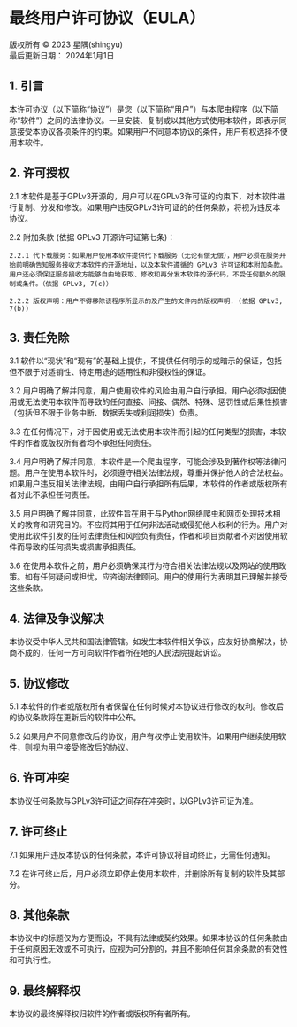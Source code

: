 # 最终用户许可协议（EULA）
版权所有 © 2023 星隅(shingyu)  
最后更新日期：
2024年1月1日

## 1. 引言

本许可协议（以下简称“协议”）是您（以下简称“用户”）与本爬虫程序（以下简称“软件”）之间的法律协议。一旦安装、复制或以其他方式使用本软件，即表示同意接受本协议各项条件的约束。如果用户不同意本协议的条件，用户有权选择不使用本软件。

## 2. 许可授权

2.1 本软件是基于GPLv3开源的，用户可以在GPLv3许可证的约束下，对本软件进行复制、分发和修改。如果用户违反GPLv3许可证的的任何条款，将视为违反本协议。

2.2 附加条款 (依据 GPLv3 开源许可证第七条)：

    2.2.1 代下载服务：如果用户使用本软件提供代下载服务（无论有偿无偿），用户必须在服务开始前明确告知服务接收方本软件的开源地址，以及本软件遵循的 GPLv3 许可证和本附加条款。用户还必须保证服务接收方能够自由地获取、修改和再分发本软件的源代码，不受任何额外的限制或条件。（依据 GPLv3, 7(c)）
    
    2.2.2 版权声明：用户不得移除该程序所显示的及产生的文件内的版权声明. (依据 GPLv3, 7(b))

## 3. 责任免除

3.1 软件以“现状”和“现有”的基础上提供，不提供任何明示的或暗示的保证，包括但不限于对适销性、特定用途的适用性和非侵权性的保证。

3.2 用户明确了解并同意，用户使用软件的风险由用户自行承担。用户必须对因使用或无法使用本软件而导致的任何直接、间接、偶然、特殊、惩罚性或后果性损害（包括但不限于业务中断、数据丢失或利润损失）负责。

3.3 在任何情况下，对于因使用或无法使用本软件而引起的任何类型的损害，本软件的作者或版权所有者均不承担任何责任。

3.4 用户明确了解并同意，本软件是一个爬虫程序，可能会涉及到著作权等法律问题。用户在使用本软件时，必须遵守相关法律法规，尊重并保护他人的合法权益。如果用户违反相关法律法规，由用户自行承担所有后果，本软件的作者或版权所有者对此不承担任何责任。

3.5 用户明确了解并同意，此软件旨在用于与Python网络爬虫和网页处理技术相关的教育和研究目的。不应将其用于任何非法活动或侵犯他人权利的行为。用户对使用此软件引发的任何法律责任和风险负有责任，作者和项目贡献者不对因使用软件而导致的任何损失或损害承担责任。

3.6 在使用本软件之前，用户必须确保其行为符合相关法律法规以及网站的使用政策。如有任何疑问或担忧，应咨询法律顾问。用户的使用行为表明其已理解并接受这些条款。

## 4. 法律及争议解决

本协议受中华人民共和国法律管辖。如发生本软件相关争议，应友好协商解决，协商不成的，任何一方可向软件作者所在地的人民法院提起诉讼。

## 5. 协议修改

5.1 本软件的作者或版权所有者保留在任何时候对本协议进行修改的权利。修改后的协议条款将在更新后的软件中公布。

5.2 如果用户不同意修改后的协议，用户有权停止使用软件。如果用户继续使用软件，则视为用户接受修改后的协议。

## 6. 许可冲突

本协议任何条款与GPLv3许可证之间存在冲突时，以GPLv3许可证为准。

## 7. 许可终止

7.1 如果用户违反本协议的任何条款，本许可协议将自动终止，无需任何通知。

7.2 在许可终止后，用户必须立即停止使用本软件，并删除所有复制的软件及其部分。

## 8. 其他条款

本协议中的标题仅为方便而设，不具有法律或契约效果。如果本协议的任何条款由于任何原因无效或不可执行，应视为可分割的，并且不影响任何其余条款的有效性和可执行性。

## 9. 最终解释权

本协议的最终解释权归软件的作者或版权所有者所有。
